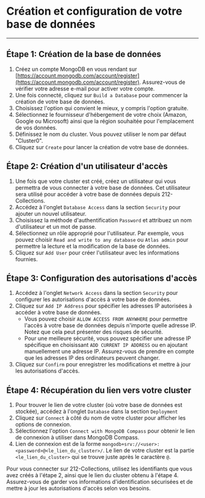 # Création et configuration de votre base de données

---

## Étape 1: Création de la base de données

1. Créez un compte MongoDB en vous rendant sur [https://account.mongodb.com/account/register](https://account.mongodb.com/account/register). Assurez-vous de vérifier votre adresse e-mail pour activer votre compte.
2. Une fois connecté, cliquez sur `Build a Database` pour commencer la création de votre base de données.
3. Choisissez l'option qui convient le mieux, y compris l'option gratuite.
4. Sélectionnez le fournisseur d'hébergement de votre choix (Amazon, Google ou Microsoft) ainsi que la région souhaitée pour l'emplacement de vos données.
5. Définissez le nom du cluster. Vous pouvez utiliser le nom par défaut "Cluster0".
6. Cliquez sur `Create` pour lancer la création de votre base de données.

## Étape 2: Création d'un utilisateur d'accès

1. Une fois que votre cluster est créé, créez un utilisateur qui vous permettra de vous connecter à votre base de données. Cet utilisateur sera utilisé pour accéder à votre base de données depuis 212-Collections.
2. Accédez à l'onglet `Database Access` dans la section `Security` pour ajouter un nouvel utilisateur.
3. Choisissez la méthode d'authentification `Password` et attribuez un nom d'utilisateur et un mot de passe.
4. Sélectionnez un rôle approprié pour l'utilisateur. Par exemple, vous pouvez choisir `Read and write to any database` ou `Atlas admin` pour permettre la lecture et la modification de la base de données.
5. Cliquez sur `Add User` pour créer l'utilisateur avec les informations fournies.

## Étape 3: Configuration des autorisations d'accès

1. Accédez à l'onglet `Network Access` dans la section `Security` pour configurer les autorisations d'accès à votre base de données.
2. Cliquez sur `Add IP Address` pour spécifier les adresses IP autorisées à accéder à votre base de données.
   - Vous pouvez choisir `ALLOW ACCESS FROM ANYWHERE` pour permettre l'accès à votre base de données depuis n'importe quelle adresse IP. Notez que cela peut présenter des risques de sécurité.
   - Pour une meilleure sécurité, vous pouvez spécifier une adresse IP spécifique en choisissant `ADD CURRENT IP ADDRESS` ou en ajoutant manuellement une adresse IP. Assurez-vous de prendre en compte que les adresses IP des ordinateurs peuvent changer.
3. Cliquez sur `Confirm` pour enregistrer les modifications et mettre à jour les autorisations d'accès.

## Étape 4: Récupération du lien vers votre cluster

1. Pour trouver le lien de votre cluster (où votre base de données est stockée), accédez à l'onglet `Database` dans la section `Deployment`
2. Cliquez sur `Connect` à côté du nom de votre cluster pour afficher les options de connexion.
3. Sélectionnez l'option `Connect with MongoDB Compass` pour obtenir le lien de connexion à utiliser dans MongoDB Compass.
4. Lien de connexion est de la forme `mongodb+srv://<user>:<password>@<le_lien_du_cluster>/`. Le lien de votre cluster est la partie `<le_lien_du_cluster>` qui se trouve juste après le caractère `@`.

Pour vous connecter sur 212-Collections, utilisez les identifiants que vous avez créés à l'étape 2, ainsi que le lien du cluster obtenu à l'étape 4. Assurez-vous de garder vos informations d'identification sécurisées et de mettre à jour les autorisations d'accès selon vos besoins.